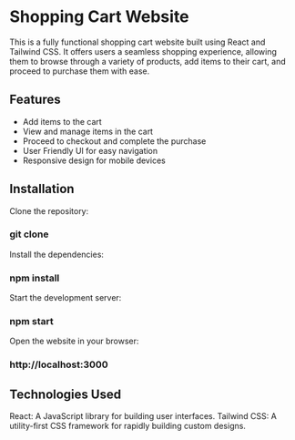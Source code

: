 # Shopping Cart Website

This is a fully functional shopping cart website built using React and Tailwind CSS. It offers users a seamless shopping experience, allowing them to browse through a variety of products, add items to their cart, and proceed to purchase them with ease.

## Features

- Add items to the cart
- View and manage items in the cart
- Proceed to checkout and complete the purchase
- User Friendly UI for easy navigation
- Responsive design for mobile devices

## Installation

Clone the repository:

### git clone <repository-url>


Install the dependencies:
### npm install


Start the development server:
### npm start


Open the website in your browser:
### http://localhost:3000


## Technologies Used
React: A JavaScript library for building user interfaces.
Tailwind CSS: A utility-first CSS framework for rapidly building custom designs.






